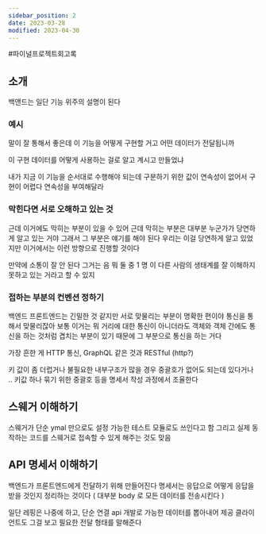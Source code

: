 ```yaml
---
sidebar_position: 2
date: 2023-03-28
modified: 2023-04-30
---
```


#파이널프로젝트회고록

## 소개

백앤드는 일단 기능 위주의 설명이 된다

### 예시

말이 잘 통해서 좋은데 이 기능을 어떻게 구현할 거고 어떤 데이터가 전달됩니까

이 구현 데이터를 어떻게 사용하는 걸로 알고 계시고 만들었냐

내가 지금 이 기능을 순서대로 수행해야 되는데
구분하기 위한 값이 연속성이 없어서 구현이 어렵다 연속성을 부여해달라

### 막힌다면 서로 오해하고 있는 것

근데 이거에도 막히는 부분이 있을 수 있어 근데 막히는 부분은 대부분 누군가가 당연하게 알고 있는 거야
그래서 그 부분은 얘기를 해야 된다
우리는 이걸 당연하게 알고 있었지만 이거에서는 이런 방향으로 진행할 것이다

만약에 소통이 잘 안 된다 그거는 음 뭐 둘 중 1 명 이
다른 사람의 생태계를 잘 이해하지 못하고 있는 거라고 할 수 있지

### 접하는 부분의 컨벤션 정하기

백엔드 프론트엔드는 긴밀한 것 같지만 서로 맞물리는 부분이 명확한 편이야 통신을 통해서 맞물리잖아 보통
이거는 뭐 거리에 대한 통신이 아니더라도
객체와 객체 간에도 통신을 하는 것처럼 겹치는 부분이 있기 때문에 그 부분으로 통신을 하는 거다

가장 흔한 게 HTTP 통신, GraphQL 같은 것과 RESTful (http?)

키 값이 좀 더럽거나 불필요한 내부구조가 많을 경우
중괄호가 없어도 되는데 있다거나 .. 키값 하나 묶기 위한 중괄호 등을 명세서 작성 과정에서 조율한다

## 스웨거 이해하기

스웨거가 단순 ymal 만으로도 설정 가능한 테스트 모듈로도 쓰인다고 함
그리고 실제 동작하는 코드를 스웨거로 접속할 수 있게 해주는 것도 맞음

## API 명세서 이해하기

백엔드가 프론트엔드에게 전달하기 위해 만들어진다
명세서는 응답으로 어떻게 응답을 받을 것인지 정리하는 것이다
( 대부분 body 로 모든 데이터를 전송시킨다 )

일단 레핑은 나중에 하고, 단순 연결 api 개발로 가능한 데이터를 뽑아내어 제공
클라이언트도 그걸 보고 필요한 전달 형태를 말해준다
